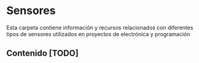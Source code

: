 # Sensores 
Esta carpeta contiene información y recursos relacionados con diferentes tipos de sensores utilizados en proyectos de electrónica y programación

## Contenido [TODO]

